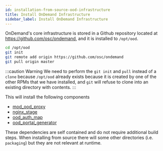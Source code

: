 ```yaml
---
id: installation-from-source-ood-infrastructure
title: Install OnDemand Infrastructure
sidebar_label: Install OnDemand Infrastructure
---
```

OnDemand's core infrastructure is stored in a Github repository located
at <https://github.com/osc/ondemand>, and it is installed to `/opt/ood`.

```bash
cd /opt/ood
git init
git remote add origin https://github.com/osc/ondemand
git pull origin master
```

:::caution Warning
We need to perform the `git init` and `pull` instead of a `clone`
because `/opt/ood` already exists because it is created by one of the
other RPMs that we have installed, and `git` will refuse to clone into
an existing directory with contents.
:::


This will install the following components
- [mod\_ood\_proxy](/infrastructure/mod-ood-proxy.html)
- [nginx\_stage](/infrastructure/nginx_stage.html)
- [ood\_auth\_map](/infrastructure/ood_auth_map.html)
- [ood\_portal\_generator](/infrastructure/ood_portal_generator.html)

These dependencies are self contained and do not require additional
build steps. When installing from source there will some other
directories (i.e. `packaging`) but they are not relevant at runtime.
